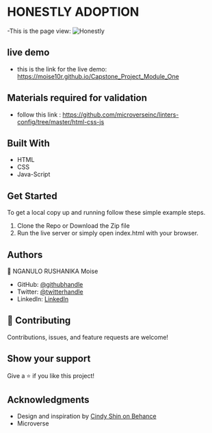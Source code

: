 
# HONESTLY ADOPTION

 
 -This is the  page view:
![Honestly](https://user-images.githubusercontent.com/57562869/123866309-2c9a5680-d92d-11eb-951b-a59b46b3d985.png)


## live demo
- this is the link for the live demo: https://moise10r.github.io/Capstone_Project_Module_One
## Materials required for validation

- follow this link :
  https://github.com/microverseinc/linters-config/tree/master/html-css-js

## Built With

- HTML
- CSS
- Java-Script


## Get Started

To get a local copy up and running follow these simple example steps.

1. Clone the Repo or Download the Zip file
2. Run the live server or simply open index.html with your browser.

## Authors

👤 NGANULO RUSHANIKA Moise

- GitHub: [@githubhandle](https://github.com/moise10r)
- Twitter: [@twitterhandle](https://twitter.com/MRushanika)
- LinkedIn: [LinkedIn](https://www.linkedin.com/in/nganulo-rushanika-mo%C3%AFse-626139197/)

## 🤝 Contributing

Contributions, issues, and feature requests are welcome!


## Show your support

Give a ⭐️ if you like this project!

## Acknowledgments

- Design and inspiration by [Cindy Shin on Behance](https://www.behance.net/gallery/29845175/CC-Global-Summit-2015)
- Microverse

